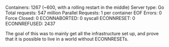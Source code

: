 Containers: 1267 (~600, with a rolling restart in the middle)
Server type: Go
Total requests: 547 million
Parallel Requests: 1 per container
EOF Errors: 0
Force Closed: 0
ECONNABORTED: 0
syscall ECONNRESET: 0
ECONNREFUSED: 2437

The goal of this was to mainly get all the infrastructure set up, and prove that it is possible to live in a world without ECONNRESETs.